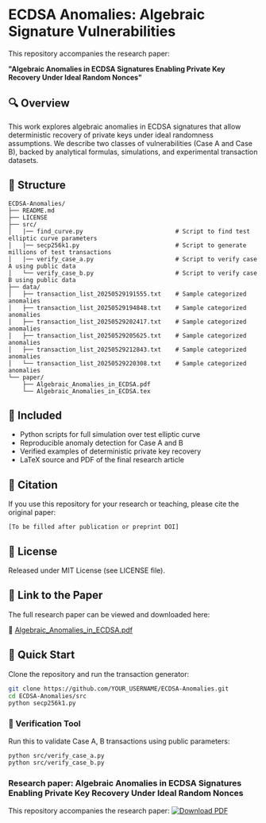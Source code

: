 # ECDSA Anomalies: Algebraic Signature Vulnerabilities

This repository accompanies the research paper:

**"Algebraic Anomalies in ECDSA Signatures Enabling Private Key Recovery Under Ideal Random Nonces"**

## 🔍 Overview

This work explores algebraic anomalies in ECDSA signatures that allow deterministic recovery of private keys under ideal randomness assumptions. We describe two classes of vulnerabilities (Case A and Case B), backed by analytical formulas, simulations, and experimental transaction datasets.

## 📁 Structure

```
ECDSA-Anomalies/
├── README.md
├── LICENSE
├── src/
│   |── find_curve.py                          # Script to find test elliptic curve parameters
│   |── secp256k1.py                           # Script to generate millions of test transactions
│   |── verify_case_a.py                       # Script to verify case A using public data
│   └── verify_case_b.py                       # Script to verify case B using public data
├── data/
│   ├── transaction_list_20250529191555.txt    # Sample categorized anomalies
│   ├── transaction_list_20250529194848.txt    # Sample categorized anomalies
│   ├── transaction_list_20250529202417.txt    # Sample categorized anomalies
│   ├── transaction_list_20250529205625.txt    # Sample categorized anomalies
│   ├── transaction_list_20250529212843.txt    # Sample categorized anomalies
│   └── transaction_list_20250529220308.txt    # Sample categorized anomalies
└── paper/
    ├── Algebraic_Anomalies_in_ECDSA.pdf
    └── Algebraic_Anomalies_in_ECDSA.tex
```

## 📜 Included

- Python scripts for full simulation over test elliptic curve
- Reproducible anomaly detection for Case A and B
- Verified examples of deterministic private key recovery
- LaTeX source and PDF of the final research article

## 📘 Citation

If you use this repository for your research or teaching, please cite the original paper:

```
[To be filled after publication or preprint DOI]
```

## 🔗 License

Released under MIT License (see LICENSE file).

## 📎 Link to the Paper

The full research paper can be viewed and downloaded here:

📄 [Algebraic_Anomalies_in_ECDSA.pdf](./paper/Algebraic_Anomalies_in_ECDSA.pdf)

## 🚀 Quick Start

Clone the repository and run the transaction generator:

```bash
git clone https://github.com/YOUR_USERNAME/ECDSA-Anomalies.git
cd ECDSA-Anomalies/src
python secp256k1.py
```

### 🔐 Verification Tool

Run this to validate Case A, B transactions using public parameters:

```bash
python src/verify_case_a.py
python src/verify_case_b.py
```

### Research paper: Algebraic Anomalies in ECDSA Signatures Enabling Private Key Recovery Under Ideal Random Nonces

This repository accompanies the research paper:
[![Download PDF](https://img.shields.io/badge/Paper-Download-blue)](./paper/Algebraic_Anomalies_in_ECDSA.pdf)
